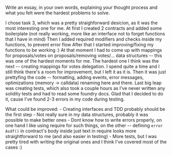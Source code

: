 Write an essay, in your own words, explaining your thought process and what you felt were the hardest problems to solve.

I chose task 3, which was a pretty straighforward desicion, as it was the most interesting one for me. 
At first I created 2 contracts and added some boilerplate (not really working, more like an interface not to forget functions that I have in mind)
Then I added required modifiers and checks inside my functions, to prevent error flow
After that I started improving/fixing my functions to be working :) At that moment I had to come up with mappings for proposals/votes on proposals/removing votes/... data structures -- this was one of the hardest moments for me. The hardest one I think was the next -- creating mappings for votes delegation. I spend quite a time and I still think there's a room for improvement, but I left it as it is.
Then it was just prettyfing the code -- formatting, adding events, error messages, optimizations (memory -> calldata) renaming here and there.
Last big leap was creating tests, which also took a couple hours as I've never written any solidity tests and had to read some foundry docs. Glad that I decided to do it, cause I've found 2-3 errors in my code during testing.

What could be improved:
    - Creating interfaces and TDD probably should be the first step
    - Not really sure in my data structures, probably it was possible to make better ones
    - Dont know how to write errors properly, on one hand I like using require for such things, on the other -- defining `error Asdf()` in contract's body inside just text in require looks more straightforward to me (and also easier in testing)
    - More tests, but I was pretty tired with writing the original ones and I think I've covered most of the cases :)
